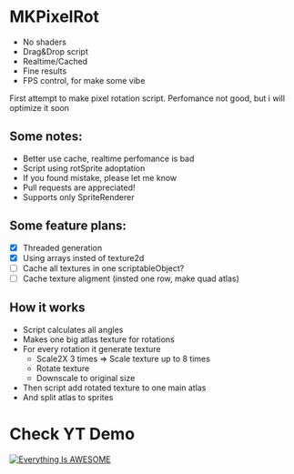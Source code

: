 # MKPixelRot
- No shaders
- Drag&Drop script
- Realtime/Cached
- Fine results
- FPS control, for make some vibe

First attempt to make pixel rotation script. Perfomance not good, but i will optimize it soon

## Some notes:
- Better use cache, realtime perfomance is bad
- Script using rotSprite adoptation 
- If you found mistake, please let me know
- Pull requests are appreciated!
- Supports only SpriteRenderer

## Some feature plans:
- [x] Threaded generation
- [x] Using arrays insted of texture2d
- [ ] Cache all textures in one scriptableObject?
- [ ] Cache texture aligment (insted one row, make quad atlas)
      
## How it works
- Script calculates all angles
- Makes one big atlas texture for rotations
- For every rotation it generate texture
  - Scale2X 3 times => Scale texture up to 8 times
  - Rotate texture
  - Downscale to original size
- Then script add rotated texture to one main atlas
- And split atlas to sprites


# Check YT Demo

[![Everything Is AWESOME](https://i.imgur.com/emlDe7J.png)](https://www.youtube.com/watch?v=l8ct4Z0CiEw "Check demo video")
